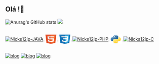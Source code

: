 ## Olá !👋

<!--
**Nicks12jp/Nicks12jp** is a ✨ _special_ ✨ repository because its `README.md` (this file) appears on your GitHub profile.

Here are some ideas to get you started:

- 🔭 I’m currently working on ...
- 🌱 I’m currently learning ...
- 👯 I’m looking to collaborate on ...
- 🤔 I’m looking for help with ...
- 💬 Ask me about ...
- 📫 How to reach me: ...
- 😄 Pronouns: ...
- ⚡ Fun fact: ...
-->
![Anurag's GitHub stats](https://github-readme-stats.vercel.app/api?username=Nicks12jp&show_icons=true&theme=dracula)
  <a href="https://github.com/Nicks12jp">
  <img height="180em" src="https://github-readme-stats.vercel.app/api/top-langs/?username=Nicks12jp&layout=compact&langs_count=16&theme=dracula"/>
  <div style="display: inline_block"><br>
  <img align="center" alt="Nicks12jp-JAVA" height="30" width="40" src="https://cdn.jsdelivr.net/gh/devicons/devicon@latest/icons/java/java-original.svg">
  <img align="center" alt="Nicks12jp-HTML" height="30" width="40" src="https://raw.githubusercontent.com/devicons/devicon/master/icons/html5/html5-original.svg">
  <img align="center" alt="Nicks12jp-CSS" height="30" width="40" src="https://raw.githubusercontent.com/devicons/devicon/master/icons/css3/css3-original.svg">
  <img align="center" alt="Nicks12jp-PHP" height="30" width="40" src="https://cdn.jsdelivr.net/gh/devicons/devicon@latest/icons/php/php-original.svg">
  <img align="center" alt="Nicks12jp-Python" height="30" width="40" src="https://raw.githubusercontent.com/devicons/devicon/master/icons/python/python-original.svg">
  <img align="center" alt="Nicks12jp-C" height="30" width="40" src="https://cdn.jsdelivr.net/gh/devicons/devicon@latest/icons/c/c-original.svg">
</div>

##

  [![blog](https://img.shields.io/badge/WhatsApp-25D366?style=for-the-badge&logo=whatsapp&logoColor=white)](http://wa.me/5511975876596)
  [![blog](https://img.shields.io/badge/Gmail-D14836?style=for-the-badge&logo=gmail&logoColor=white)]()
  [![blog](https://img.shields.io/badge/LinkedIn-0077B5?style=for-the-badge&logo=linkedin&logoColor=white)]()
  
